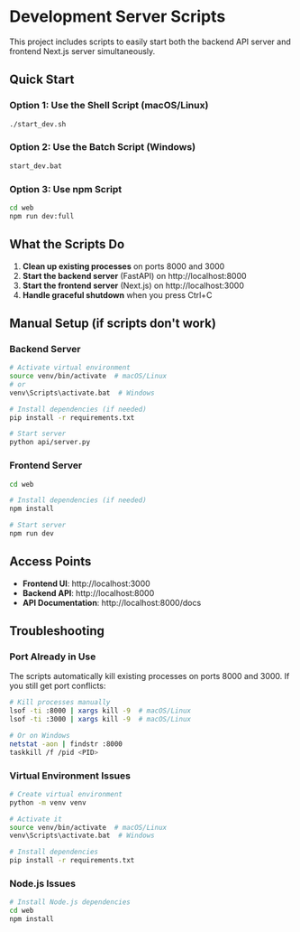 # Development Server Scripts

This project includes scripts to easily start both the backend API server and frontend Next.js server simultaneously.

## Quick Start

### Option 1: Use the Shell Script (macOS/Linux)
```bash
./start_dev.sh
```

### Option 2: Use the Batch Script (Windows)
```cmd
start_dev.bat
```

### Option 3: Use npm Script
```bash
cd web
npm run dev:full
```

## What the Scripts Do

1. **Clean up existing processes** on ports 8000 and 3000
2. **Start the backend server** (FastAPI) on http://localhost:8000
3. **Start the frontend server** (Next.js) on http://localhost:3000
4. **Handle graceful shutdown** when you press Ctrl+C

## Manual Setup (if scripts don't work)

### Backend Server
```bash
# Activate virtual environment
source venv/bin/activate  # macOS/Linux
# or
venv\Scripts\activate.bat  # Windows

# Install dependencies (if needed)
pip install -r requirements.txt

# Start server
python api/server.py
```

### Frontend Server
```bash
cd web

# Install dependencies (if needed)
npm install

# Start server
npm run dev
```

## Access Points

- **Frontend UI**: http://localhost:3000
- **Backend API**: http://localhost:8000
- **API Documentation**: http://localhost:8000/docs

## Troubleshooting

### Port Already in Use
The scripts automatically kill existing processes on ports 8000 and 3000. If you still get port conflicts:

```bash
# Kill processes manually
lsof -ti :8000 | xargs kill -9  # macOS/Linux
lsof -ti :3000 | xargs kill -9  # macOS/Linux

# Or on Windows
netstat -aon | findstr :8000
taskkill /f /pid <PID>
```

### Virtual Environment Issues
```bash
# Create virtual environment
python -m venv venv

# Activate it
source venv/bin/activate  # macOS/Linux
venv\Scripts\activate.bat  # Windows

# Install dependencies
pip install -r requirements.txt
```

### Node.js Issues
```bash
# Install Node.js dependencies
cd web
npm install
```
